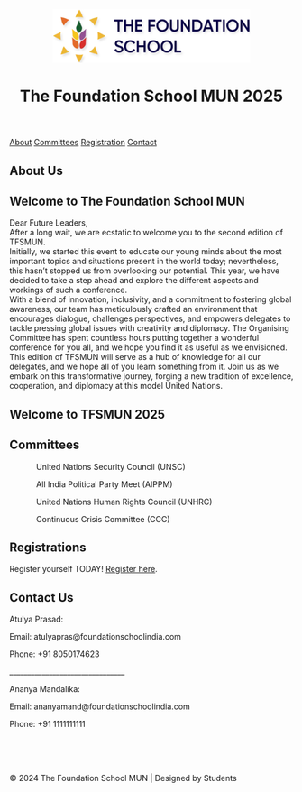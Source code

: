 <DOCTYPE html>
<html lang="en">

<head>
    <meta charset="UTF-8">
    <meta name="viewport" content="width=device-width, initial-scale=1.0">
    <meta http-equiv="X-UA-Compatible" content="IE=edge">
    <title>The Foundation School Model United Nations</title>
</head>
<body>
<link rel="stylesheet" href="styles.css">
<header>
    <img src= "tfs.jpg" width="350" height="95">
    <h1>The Foundation School MUN 2025</h1>
    
</header>

<nav>
    <a href="#about">About</a>
    <a href="#committees">Committees</a>
    <a href="#registration">Registration</a>
    <a href="#contact">Contact</a>
</nav>

<section class="main-content" id="about">
    <h2>About Us</h2>
    <h2>Welcome to The Foundation School MUN</h2>
    <p> Dear Future Leaders,
       <br>After a long wait, we are ecstatic to welcome you to the second edition of TFSMUN.
    <br>Initially, we started this event to educate our young minds about the most important topics and situations present in the world today; nevertheless, this hasn’t stopped us from overlooking our potential. This year, we have decided to take a step ahead and explore the different aspects and workings of such a conference.
    <br>With a blend of innovation, inclusivity, and a commitment to fostering global awareness, our team has meticulously crafted an environment that encourages dialogue, challenges perspectives, and empowers delegates to tackle pressing global issues with creativity and diplomacy. The Organising Committee has spent countless hours putting together a wonderful conference for you all, and we hope you find it as useful as we envisioned. This edition of TFSMUN will serve as a hub of knowledge for all our delegates, and we hope all of you learn something from it. Join us as we embark on this transformative journey, forging a new tradition of excellence, cooperation, and diplomacy at this model United Nations.
    <h2>Welcome to TFSMUN 2025</h2>
</p>
</section>

<section class="main-content" id="committees">
    <h2>Committees</h2>
    <ul>
        <ol>United Nations Security Council (UNSC)</ol>
        <ol>All India Political Party Meet (AIPPM)</ol>
        <ol>United Nations Human Rights Council (UNHRC)</ol>
        <ol>Continuous Crisis Committee (CCC)</ol>
    </ul>
</section>

<section class="main-content" id="registration">
    <h2>Registrations</h2>
    <p>Register yourself TODAY! <a href="https://forms.gle/RY3UBcSKibWpFnNJ6">Register here</a>.</p>
</section>

<section class="main-content" id="contact">
    <h2>Contact Us</h2>
    <p>Atulya Prasad:</p>
    <p>    Email: atulyapras@foundationschoolindia.com</p>
    <p>    Phone: +91 8050174623</p>
    <p>________________________________</p>
    <p>Ananya Mandalika:</p>
    <p>    Email: ananyamand@foundationschoolindia.com</p>
    <p>    Phone: +91 1111111111</p>

</section>
<br>
<br>
<br>
<footer>
    <p>&copy; 2024 The Foundation School MUN | Designed by Students</p>
</footer>

</body>
</html>
